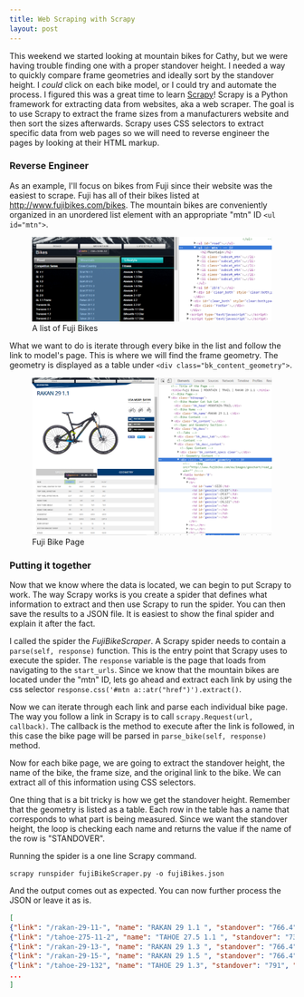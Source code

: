 ```yaml
---
title: Web Scraping with Scrapy
layout: post
---
```

This weekend we started looking at mountain bikes for Cathy, but we were having trouble finding one with a proper standover height. I needed a way to quickly compare frame geometries and ideally sort by the standover height. I *could* click on each bike model, or I could try and automate the process. I figured this was a great time to learn [Scrapy](http://scrapy.org/)! Scrapy is a Python framework for extracting data from websites, aka a web scraper. The goal is to use Scrapy to extract the frame sizes from a manufacturers website and then sort the sizes afterwards. Scrapy uses CSS selectors to extract specific data from web pages so we will need to reverse engineer the pages by looking at their HTML markup.

### Reverse Engineer
As an example, I'll focus on bikes from Fuji since their website was the easiest to scrape. Fuji has all of their bikes listed at <http://www.fujibikes.com/bikes>. The mountain bikes are conveniently organized in an unordered list element with an appropriate "mtn" ID `<ul id="mtn">`.

<figure>
	<img class="img-responsive" alt="Fuji Bikes" src="/assets/web-scraping-with-scrapy/fuji-screenshot.png">
	<figcaption>A list of Fuji Bikes</figcaption>
</figure>

What we want to do is iterate through every bike in the list and follow the link to model's page. This is where we will find the frame geometry. The geometry is displayed as a table under `<div class="bk_content_geometry">`.

<figure>
	<img class="img-responsive" alt="Fuji Bike Page" src="/assets/web-scraping-with-scrapy/fuji-bike-screenshot.png">
	<figcaption>Fuji Bike Page</figcaption>
</figure>

### Putting it together
Now that we know where the data is located, we can begin to put Scrapy to work. The way Scrapy works is you create a spider that defines what information to extract and then use Scrapy to run the spider. You can then save the results to a JSON file. It is easiest to show the final spider and explain it after the fact.

<script src="https://gist.github.com/splttingatms/9b95e23c9d2289dc1c8d171ef566eb35.js"></script>

I called the spider the *FujiBikeScraper*. A Scrapy spider needs to contain a `parse(self, response)` function. This is the entry point that Scrapy uses to execute the spider. The `response` variable is the page that loads from navigating to the `start_urls`. Since we know that the mountain bikes are located under the "mtn" ID, lets go ahead and extract each link by using the css selector `response.css('#mtn a::atr("href")').extract()`. 

Now we can iterate through each link and parse each individual bike page. The way you follow a link in Scrapy is to call `scrapy.Request(url, callback)`. The callback is the method to execute after the link is followed, in this case the bike page will be parsed in `parse_bike(self, response)` method.

Now for each bike page, we are going to extract the standover height, the name of the bike, the frame size, and the original link to the bike. We can extract all of this information using CSS selectors.

One thing that is a bit tricky is how we get the standover height. Remember that the geometry is listed as a table. Each row in the table has a name that corresponds to what part is being measured. Since we want the standover height, the loop is checking each name and returns the value if the name of the row is "STANDOVER".

Running the spider is a one line Scrapy command.

```
scrapy runspider fujiBikeScraper.py -o fujiBikes.json
```

And the output comes out as expected. You can now further process the JSON or leave it as is.

```json
[
{"link": "/rakan-29-11-", "name": "RAKAN 29 1.1 ", "standover": "766.4", "frame": "(S)15"},
{"link": "/tahoe-275-11-2", "name": "TAHOE 27.5 1.1 ", "standover": "732.5", "frame": "(S)15"},
{"link": "/rakan-29-13-", "name": "RAKAN 29 1.3 ", "standover": "766.4", "frame": "(S)15"},
{"link": "/rakan-29-15-", "name": "RAKAN 29 1.5 ", "standover": "766.4", "frame": "(S)15"},
{"link": "/tahoe-29-132", "name": "TAHOE 29 1.3", "standover": "791", "frame": "(S)15"},
...
]
```


